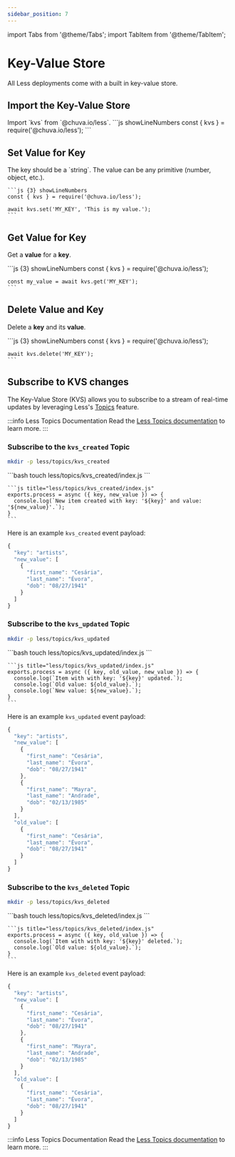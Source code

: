 ```yaml
---
sidebar_position: 7
---
```


import Tabs from '@theme/Tabs';
import TabItem from '@theme/TabItem';

# Key-Value Store

All Less deployments come with a built in key-value store.

## Import the Key-Value Store

<Tabs groupId="programming-language" queryString="programming-language">
  
  <TabItem value="nodejs" label="Node.js">
    Import `kvs` from `@chuva.io/less`.
    ```js showLineNumbers
    const { kvs } = require('@chuva.io/less');
    ```
  </TabItem>
  
</Tabs>

## Set Value for Key

<Tabs groupId="programming-language" queryString="programming-language">
  
  <TabItem value="nodejs" label="Node.js">
    The key should be a `string`. The value can be any primitive (number, object, etc.).

    ```js {3} showLineNumbers
    const { kvs } = require('@chuva.io/less');

    await kvs.set('MY_KEY', 'This is my value.');
    ```
  </TabItem>

</Tabs>

## Get Value for Key

Get a **value** for a **key**.

<Tabs groupId="programming-language" queryString="programming-language">
  
  <TabItem value="nodejs" label="Node.js">
    ```js {3} showLineNumbers
    const { kvs } = require('@chuva.io/less');

    const my_value = await kvs.get('MY_KEY');
    ```
  </TabItem>

</Tabs>


## Delete Value and Key

Delete a **key** and its **value**.

<Tabs groupId="programming-language" queryString="programming-language">
  
  <TabItem value="nodejs" label="Node.js">
    ```js {3} showLineNumbers
    const { kvs } = require('@chuva.io/less');

    await kvs.delete('MY_KEY');
    ```
  </TabItem>
  
</Tabs>

## Subscribe to KVS changes
The Key-Value Store (KVS) allows you to subscribe to a stream of real-time updates by leveraging Less's [Topics](/fanout) feature.

:::info Less Topics Documentation
Read the [Less Topics documentation](/fanout) to learn more.
:::

### Subscribe to the `kvs_created` Topic

```bash
mkdir -p less/topics/kvs_created
```

<Tabs groupId="programming-language" queryString="programming-language">
  <TabItem value="nodejs" label="Node.js">
    ```bash
    touch less/topics/kvs_created/index.js
    ```

    ```js title="less/topics/kvs_created/index.js"
    exports.process = async ({ key, new_value }) => {
      console.log(`New item created with key: '${key}' and value: '${new_value}'.`);
    }
    ```
  </TabItem>
  
</Tabs>

Here is an example `kvs_created` event payload:
```js
{
  "key": "artists",
  "new_value": [
    {
      "first_name": "Cesária",
      "last_name": "Évora",
      "dob": "08/27/1941"
    }
  ]
}
```

### Subscribe to the `kvs_updated` Topic

```bash
mkdir -p less/topics/kvs_updated
```

<Tabs groupId="programming-language" queryString="programming-language">
  <TabItem value="nodejs" label="Node.js">
    ```bash
    touch less/topics/kvs_updated/index.js
    ```

    ```js title="less/topics/kvs_updated/index.js"
    exports.process = async ({ key, old_value, new_value }) => {
      console.log(`Item with with key: '${key}' updated.`);
      console.log(`Old value: ${old_value}.`);
      console.log(`New value: ${new_value}.`);
    }
    ```
  </TabItem>

</Tabs>

Here is an example `kvs_updated` event payload:
```js
{
  "key": "artists",
  "new_value": [
    {
      "first_name": "Cesária",
      "last_name": "Évora",
      "dob": "08/27/1941"
    },
    {
      "first_name": "Mayra",
      "last_name": "Andrade",
      "dob": "02/13/1985"
    }
  ],
  "old_value": [
    {
      "first_name": "Cesária",
      "last_name": "Évora",
      "dob": "08/27/1941"
    }
  ]
}
```

### Subscribe to the `kvs_deleted` Topic

```bash
mkdir -p less/topics/kvs_deleted
```

<Tabs groupId="programming-language" queryString="programming-language">
  <TabItem value="nodejs" label="Node.js">
    ```bash
    touch less/topics/kvs_deleted/index.js
    ```

    ```js title="less/topics/kvs_deleted/index.js"
    exports.process = async ({ key, old_value }) => {
      console.log(`Item with with key: '${key}' deleted.`);
      console.log(`Old value: ${old_value}.`);
    }
    ```
  </TabItem>
</Tabs>

Here is an example `kvs_deleted` event payload:
```js
{
  "key": "artists",
  "new_value": [
    {
      "first_name": "Cesária",
      "last_name": "Évora",
      "dob": "08/27/1941"
    },
    {
      "first_name": "Mayra",
      "last_name": "Andrade",
      "dob": "02/13/1985"
    }
  ],
  "old_value": [
    {
      "first_name": "Cesária",
      "last_name": "Évora",
      "dob": "08/27/1941"
    }
  ]
}
```

:::info Less Topics Documentation
Read the [Less Topics documentation](/fanout) to learn more.
:::
